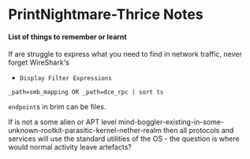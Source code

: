 # PrintNightmare-Thrice Notes

#### List of things to remember or learnt 

If are struggle to express what you need to find in network traffic, never forget WireShark's
- `Display Filter Expressions` 


 `_path=smb_mapping OR _path=dce_rpc | sort ts`

`endpoint`s in brim can be files.



If is not a some alien or APT level mind-boggler-existing-in-some-unknown-rootkit-parasitic-kernel-nether-realm then all protocols and services will use the standard utilities of the OS - the question is where would normal activity leave artefacts?